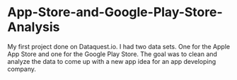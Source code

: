 # App-Store-and-Google-Play-Store-Analysis
My first project done on Dataquest.io. I had two data sets. One for the Apple App Store and one for the Google Play Store. The goal was to clean and analyze the data to come up with a new app idea for an app developing company.
